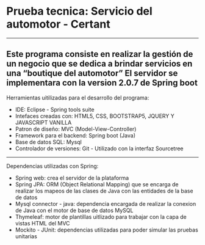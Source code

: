 # Prueba tecnica: Servicio del automotor - Certant
***
Este programa consiste en realizar la gestión de un negocio que se dedica a brindar servicios en una “boutique del automotor”
**El servidor se implementara con la version 2.0.7 de Spring boot**
---
Herramientas uitilizadas para el desarrollo del programa:
* IDE: Eclipse - Spring tools suite
* Intefaces creadas con: HTML5, CSS, BOOTSTRAP5, JQUERY Y JAVASCRIPT VANILLA
* Patron de diseño: MVC (Model-View-Controller)
* Framework para el backend: Spring boot (Java)
* Base de datos SQL: Mysql
* Controlador de versiones: Git - Utilizado con la interfaz Sourcetree

---
Dependencias utilizadas con Spring:
* Spring web: crea el servidor de la plataforma
* Spring JPA: ORM (Object Relational Mapping) que se encarga de realizar los mapeos de las clases de Java con las entidades de la base de datos
* Mysql connector - java: dependencia encargada de realizar la conexion de Java con el motor de base de datos MySQL
* Thymeleaf: motor de plantillas uitlizado para trabajar con la capa de vistas HTML del MVC 
* Mockito - JUnit: dependencias utilizadas para poder simular las pruebas unitarias
